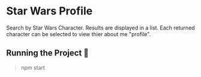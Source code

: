 # Star Wars Profile

Search by Star Wars Character. Results are displayed in a list. Each returned character can be selected to view thier about me "profile".


## Running the Project 🚀
> npm start

